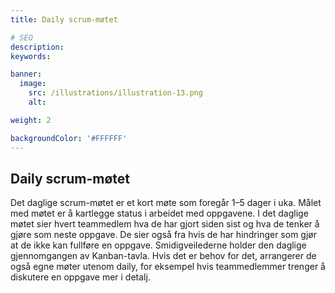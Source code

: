 ```yaml
---
title: Daily scrum-møtet

# SEO
description:
keywords:

banner:
  image:
    src: /illustrations/illustration-13.png
    alt:

weight: 2

backgroundColor: '#FFFFFF'
---
```


## Daily scrum-møtet

Det daglige scrum-møtet er et kort møte som foregår 1–5 dager i uka. Målet med møtet er å kartlegge status i arbeidet med oppgavene.
I det daglige møtet sier hvert teammedlem hva de har gjort siden sist og hva de tenker å gjøre som neste oppgave. De sier også fra hvis de har hindringer som gjør at de ikke kan fullføre en oppgave. Smidigveilederne holder den daglige gjennomgangen av Kanban-tavla. Hvis det er behov for det, arrangerer de også egne møter
utenom daily, for eksempel hvis teammedlemmer trenger å diskutere en oppgave mer i detalj.
